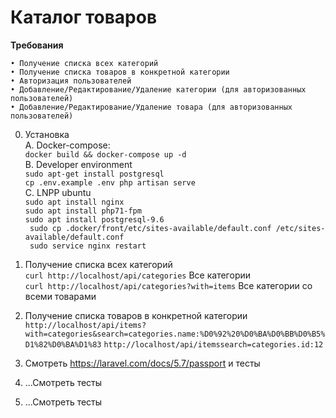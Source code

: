 Каталог товаров
==================


**Требования**

    • Получение списка всех категорий
    • Получение списка товаров в конкретной категории
    • Авторизация пользователей
    • Добавление/Редактирование/Удаление категории (для авторизованных пользователей)
    • Добавление/Редактирование/Удаление товара (для авторизованных пользователей)
    


0. Установка <br>
    А. Docker-compose: <br> 
    ```docker build && docker-compose up -d```<br>
    B. Developer environment <br>
    ```sudo apt-get install postgresql``` <br>
    ```cp .env.example .env php artisan serve``` <br>
    C. LNPP ubuntu <br>
    ``` sudo apt install nginx ``` <br>
    ``` sudo apt install php71-fpm ``` <br>
    ``` sudo apt install postgresql-9.6 ``` <br>
    ``` sudo cp .docker/front/etc/sites-available/default.conf /etc/sites-available/default.conf``` <br>
    ``` sudo service nginx restart```
    

1. Получение списка всех категорий <br>
   ```curl http://localhost/api/categories``` Все категории <br>
   ```curl http://localhost/api/categories?with=items``` Все категории со всеми товарами
2. Получение списка товаров в конкретной категории
    ```http://localhost/api/items?with=categories&search=categories.name:%D0%92%20%D0%BA%D0%BB%D0%B5%D1%82%D0%BA%D1%83```
    ```http://localhost/api/itemssearch=categories.id:12```
3. Смотреть https://laravel.com/docs/5.7/passport и тесты

4. ...Смотреть тесты

5. ...Смотреть тесты




